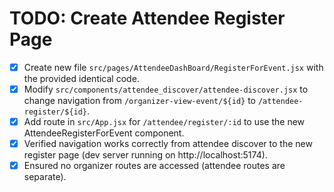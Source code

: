 # TODO: Create Attendee Register Page

- [x] Create new file `src/pages/AttendeeDashBoard/RegisterForEvent.jsx` with the provided identical code.
- [x] Modify `src/components/attendee_discover/attendee-discover.jsx` to change navigation from `/organizer-view-event/${id}` to `/attendee-register/${id}`.
- [x] Add route in `src/App.jsx` for `/attendee/register/:id` to use the new AttendeeRegisterForEvent component.
- [x] Verified navigation works correctly from attendee discover to the new register page (dev server running on http://localhost:5174).
- [x] Ensured no organizer routes are accessed (attendee routes are separate).
